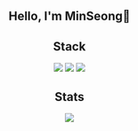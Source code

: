 <div align="center">
  <h2>Hello, I'm MinSeong👋</h2>
  <h2>Stack</h2>
  <p>
  <img src="https://img.shields.io/badge/Flask-darkgray?style=flat-square&logo=Flask&logoColor=black"> <img src="https://img.shields.io/badge/Python-blue?style=flat-square&logo=Python&logoColor=white">  <img src="https://img.shields.io/badge/Javascript-yellow?style=flat-square&logo=Javascript&logoColor=black">
  </p>
  <h2>Stats</h2>
  <img src="https://github-readme-stats.vercel.app/api?username=alstjd223&show_icons=true&theme=transparent">
</div>









